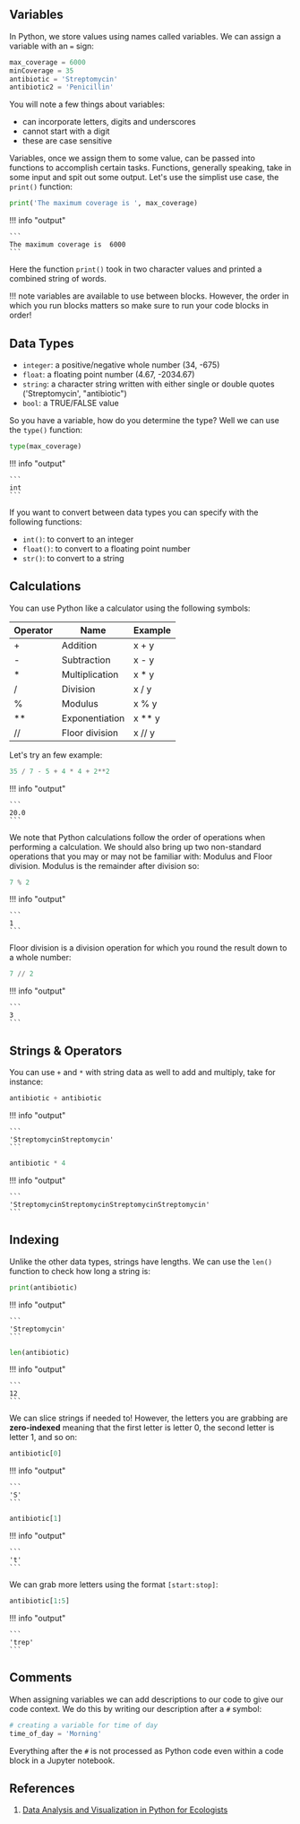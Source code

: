 ## Variables

In Python, we store values using names called variables. We can assign a variable with an `=` sign:

```py
max_coverage = 6000
minCoverage = 35
antibiotic = 'Streptomycin'
antibiotic2 = 'Penicillin'
```
You will note a few things about variables:

- can incorporate letters, digits and underscores
- cannot start with a digit
- these are case sensitive

Variables, once we assign them to some value, can be passed into functions to accomplish certain tasks. Functions, generally speaking, take in some input and spit out some output. Let's use the simplist use case, the `print()` function:

```py
print('The maximum coverage is ', max_coverage)
```
!!! info "output"

    ```
    The maximum coverage is  6000
    ```

Here the function `print()` took in two character values and printed a combined string of words.

!!! note
    variables are available to use between blocks. However, the order in which you run blocks matters so make sure to run your code blocks in order!
    
## Data Types

- `integer`: a positive/negative whole number (34, -675)
- `float`: a floating point number (4.67, -2034.67)
- `string`: a character string written with either single or double quotes ('Streptomycin', "antibiotic")
- `bool`: a TRUE/FALSE value

So you have a variable, how do you determine the type? Well we can use the `type()` function:

```py
type(max_coverage)
```

!!! info "output"

    ```
    int
    ```

If you want to convert between data types you can specify with the following functions:

- `int()`: to convert to an integer
- `float()`: to convert to a floating point number
- `str()`: to convert to a string


## Calculations

You can use Python like a calculator using the following symbols:

|Operator	|Name	|Example	|
|-|-|-|
|+	|Addition	|x + y|
|-	|Subtraction	|x - y|
|*	|Multiplication	|x * y|
|/	|Division	|x / y|
|%	|Modulus	|x % y|
|**	|Exponentiation	|x ** y|
|//	|Floor division	|x // y|

Let's try an few example:

```py
35 / 7 - 5 + 4 * 4 + 2**2
```

!!! info "output"

    ```
    20.0
    ```

We note that Python calculations follow the order of operations when performing a calculation. We should also bring up two non-standard operations that you may or may not be familiar with: Modulus and Floor division. Modulus is the remainder after division so:

```py
7 % 2
```

!!! info "output"

    ```
    1
    ```

Floor division is a division operation for which you round the result down to a whole number:

```py
7 // 2
```

!!! info "output"

    ```
    3
    ```

## Strings & Operators

You can use `+` and `*` with string data as well to add and multiply, take for instance:

```py
antibiotic + antibiotic
```

!!! info "output"

    ```
    'StreptomycinStreptomycin'
    ```

```py
antibiotic * 4
```

!!! info "output"

    ```
    'StreptomycinStreptomycinStreptomycinStreptomycin'
    ```

## Indexing

Unlike the other data types, strings have lengths. We can use the `len()` function to  check how long  a string is:

```py
print(antibiotic)
```

!!! info "output"

    ```
    'Streptomycin'
    ```


```py
len(antibiotic)
```

!!! info "output"

    ```
    12
    ```
    
We can slice strings if needed to! However, the letters you are grabbing are **zero-indexed** meaning that the first letter is letter 0, the second letter is letter 1, and so on:

```py
antibiotic[0]
```

!!! info "output"

    ```
    'S'
    ```

```py
antibiotic[1]
```

!!! info "output"

    ```
    't'
    ```

We can grab more letters using the format `[start:stop]`:

```py
antibiotic[1:5]
```

!!! info "output"

    ```
    'trep'
    ```

## Comments

When assigning variables we can add descriptions to our code to give our code context. We do this by writing our description after a `#` symbol:

```py
# creating a variable for time of day
time_of_day = 'Morning'
```

Everything after the `#` is not processed as Python code even within a code block in a Jupyter notebook.

## References

1. [Data Analysis and Visualization in Python for Ecologists](https://datacarpentry.org/python-ecology-lesson/index.html)
